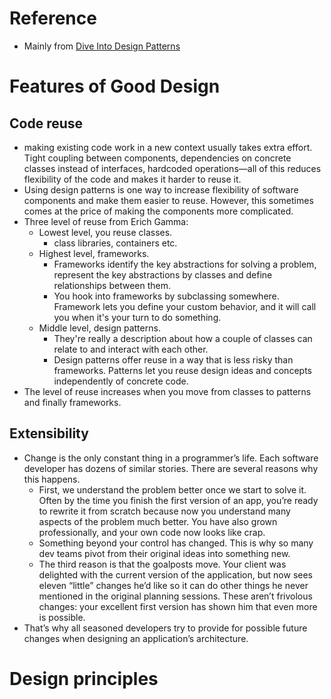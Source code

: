 # Reference
* Mainly from [Dive Into Design Patterns](https://refactoring.guru/design-patterns/book)

# Features of Good Design
## Code reuse
- making existing code work in a new context usually takes extra effort. Tight coupling between components, dependencies on concrete classes instead of interfaces, hardcoded operations—all of this reduces flexibility of the code and makes it harder to reuse it.
- Using design patterns is one way to increase flexibility of software components and make them easier to reuse. However, this sometimes comes at the price of making the components more complicated.
- Three level of reuse from Erich Gamma:
  - Lowest level, you reuse classes.
    - class libraries, containers etc.
  - Highest level, frameworks.
    - Frameworks identify the key abstractions for solving a problem, represent the key abstractions by classes and define relationships between them.
    - You hook into frameworks by subclassing somewhere. Framework lets you define your custom behavior, and it will call you when it's your turn to do something.
  - Middle level, design patterns.
    - They're really a description about how a couple of classes can relate to and interact with each other.
    - Design patterns offer reuse in a way that is less risky than frameworks. Patterns let you reuse design ideas and concepts independently of concrete code.
- The level of reuse increases when you move from classes to patterns and finally frameworks.

## Extensibility
- Change is the only constant thing in a programmer’s life. Each software developer has dozens of similar stories. There are several reasons why this happens.
  - First, we understand the problem better once we start to solve it. Often by the time you finish the first version of an app, you’re ready to rewrite it from scratch because now you understand many aspects of the problem much better. You have also grown professionally, and your own code now looks like crap.
  - Something beyond your control has changed. This is why so many dev teams pivot from their original ideas into something new.
  - The third reason is that the goalposts move. Your client was delighted with the current version of the application, but now sees eleven “little” changes he’d like so it can do other things he never mentioned in the original planning sessions. These aren’t frivolous changes: your excellent first version has shown him that even more is possible.
- That’s why all seasoned developers try to provide for possible future changes when designing an application’s architecture.

# Design principles